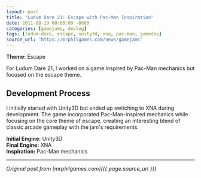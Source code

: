 ```yaml
---
layout: post
title: "Ludum Dare 21: Escape with Pac-Man Inspiration"
date: 2011-08-19 00:00:00 -0000
categories: [gamejams, devlog]
tags: [ludum-dare, escape, unity3d, xna, pac-man, gamedev]
source_url: "https://mrphilgames.com/news/gamejams"
---
```


**Theme:** Escape

For Ludum Dare 21, I worked on a game inspired by Pac-Man mechanics but focused on the escape theme.

## Development Process

I initially started with Unity3D but ended up switching to XNA during development. The game incorporated Pac-Man-inspired mechanics while focusing on the core theme of escape, creating an interesting blend of classic arcade gameplay with the jam's requirements.

**Initial Engine:** Unity3D  
**Final Engine:** XNA  
**Inspiration:** Pac-Man mechanics

---
*Original post from [mrphilgames.com]({{ page.source_url }})*